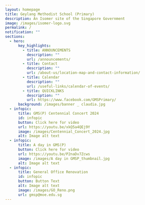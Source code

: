 ```yaml
---
layout: homepage
title: Geylang Methodist School (Primary)
description: An Isomer site of the Singapore Government
image: /images/isomer-logo.svg
permalink: /
notification: ""
sections:
  - hero:
      key_highlights:
        - title: ANNOUNCEMENTS
          description: ""
          url: /announcements/
        - title: Contact
          description: ""
          url: /about-us/location-map-and-contact-information/
        - title: Calendar
          description: ""
          url: /useful-links/calendar-of-events/
        - title: QUICKLINKS
          description: ""
          url: https://www.facebook.com/GMSPrimary/
      background: /images/banner _ claudia.jpg
  - infopic:
      title: GMS(P) Centennial Concert 2024
      id: infopic
      button: Click here for video
      url: https://youtu.be/xkQ5a4QEj9Y
      image: /images/Centennial_Concert_2024.jpg
      alt: Image alt text
  - infopic:
      title: A day in GMS(P)
      button: Click here for video
      url: https://youtu.be/P2naDv7Zcws
      image: /images/A day in GMSP_thumbnail.jpg
      alt: Image alt text
  - infopic:
      title: General Office Renovation
      id: infopic
      button: Button Text
      alt: Image alt text
      image: /images/GO_Reno.png
      url: gmsp@moe.edu.sg
---
```

